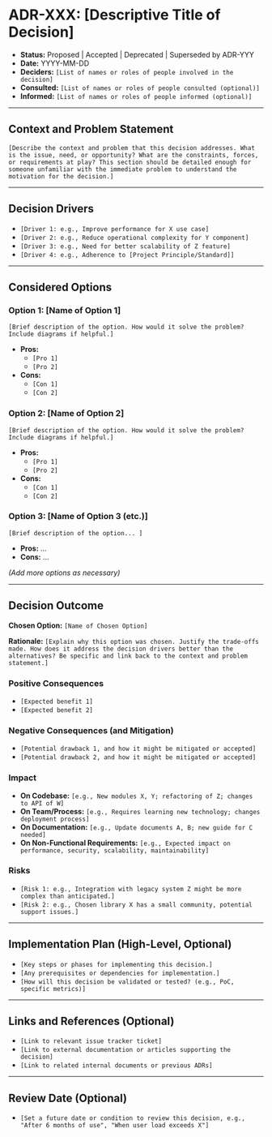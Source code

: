 # ADR-XXX: [Descriptive Title of Decision]

*   **Status:** Proposed | Accepted | Deprecated | Superseded by ADR-YYY
*   **Date:** YYYY-MM-DD
*   **Deciders:** `[List of names or roles of people involved in the decision]`
*   **Consulted:** `[List of names or roles of people consulted (optional)]`
*   **Informed:** `[List of names or roles of people informed (optional)]`

---

## Context and Problem Statement

`[Describe the context and problem that this decision addresses. What is the issue, need, or opportunity? What are the constraints, forces, or requirements at play? This section should be detailed enough for someone unfamiliar with the immediate problem to understand the motivation for the decision.]`

---

## Decision Drivers

*   `[Driver 1: e.g., Improve performance for X use case]`
*   `[Driver 2: e.g., Reduce operational complexity for Y component]`
*   `[Driver 3: e.g., Need for better scalability of Z feature]`
*   `[Driver 4: e.g., Adherence to [Project Principle/Standard]]`

---

## Considered Options

### Option 1: [Name of Option 1]
`[Brief description of the option. How would it solve the problem? Include diagrams if helpful.]`
*   **Pros:**
    *   `[Pro 1]`
    *   `[Pro 2]`
*   **Cons:**
    *   `[Con 1]`
    *   `[Con 2]`

### Option 2: [Name of Option 2]
`[Brief description of the option. How would it solve the problem? Include diagrams if helpful.]`
*   **Pros:**
    *   `[Pro 1]`
    *   `[Pro 2]`
*   **Cons:**
    *   `[Con 1]`
    *   `[Con 2]`

### Option 3: [Name of Option 3 (etc.)]
`[Brief description of the option... ]`
*   **Pros:** ...
*   **Cons:** ...

*(Add more options as necessary)*

---

## Decision Outcome

**Chosen Option:** `[Name of Chosen Option]`

**Rationale:**
`[Explain why this option was chosen. Justify the trade-offs made. How does it address the decision drivers better than the alternatives? Be specific and link back to the context and problem statement.]`

### Positive Consequences
*   `[Expected benefit 1]`
*   `[Expected benefit 2]`

### Negative Consequences (and Mitigation)
*   `[Potential drawback 1, and how it might be mitigated or accepted]`
*   `[Potential drawback 2, and how it might be mitigated or accepted]`

### Impact
*   **On Codebase:** `[e.g., New modules X, Y; refactoring of Z; changes to API of W]`
*   **On Team/Process:** `[e.g., Requires learning new technology; changes deployment process]`
*   **On Documentation:** `[e.g., Update documents A, B; new guide for C needed]`
*   **On Non-Functional Requirements:** `[e.g., Expected impact on performance, security, scalability, maintainability]`

### Risks
*   `[Risk 1: e.g., Integration with legacy system Z might be more complex than anticipated.]`
*   `[Risk 2: e.g., Chosen library X has a small community, potential support issues.]`

---

## Implementation Plan (High-Level, Optional)

*   `[Key steps or phases for implementing this decision.]`
*   `[Any prerequisites or dependencies for implementation.]`
*   `[How will this decision be validated or tested? (e.g., PoC, specific metrics)]`

---

## Links and References (Optional)

*   `[Link to relevant issue tracker ticket]`
*   `[Link to external documentation or articles supporting the decision]`
*   `[Link to related internal documents or previous ADRs]`

---

## Review Date (Optional)

*   `[Set a future date or condition to review this decision, e.g., "After 6 months of use", "When user load exceeds X"]`
